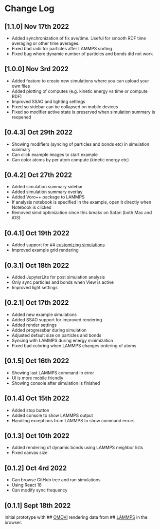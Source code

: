 # Change Log

## [1.1.0] Nov 17th 2022
- Added synchronization of fix ave/time. Useful for smooth RDF time averaging or other time averages.
- Fixed bad radii for particles after LAMMPS sorting
- Fixed bug where dynamic number of particles and bonds did not work

## [1.0.0] Nov 3rd 2022
- Added feature to create new simulations where you can upload your own files
- Added plotting of computes (e.g. kinetic energy vs time or compute RDF)
- Improved SSAO and lighting settings
- Fixed so sidebar can be collapsed on mobile devices
- Fixed so modifier active state is preserved when simulation summary is reopened

## [0.4.3] Oct 29th 2022
- Showing modifiers (syncing of particles and bonds etc) in simulation summary
- Can click example images to start example
- Can color atoms by per atom compute (kinetic energy etc)

## [0.4.2] Oct 27th 2022
- Added simulation summary sidebar
- Added simulation summary overlay
- Added Voro++ package to LAMMPS
- If analysis notebook is specified in the example, open it directly when Notebook is clicked
- Removed simd optimization since this breaks on Safari (both Mac and iOS)

## [0.4.1] Oct 19th 2022
- Added support for ## [customizing simulations](https://github.com/andeplane/atomify-examples-template)
- Improved example grid rendering

## [0.3.1] Oct 18th 2022
- Added JupyterLite for post simulation analysis
- Only sync particles and bonds when View is active
- Improved light settings

## [0.2.1] Oct 17th 2022
- Added new example simulations
- Added SSAO support for improved rendering
- Added render settings
- Added progressbar during simulation
- Adjusted default size on particles and bonds
- Syncing with LAMMPS during energy minimization
- Fixed bad coloring when LAMMPS changes ordering of atoms

## [0.1.5] Oct 16th 2022
- Showing last LAMMPS command in error 
- UI is more mobile friendly
- Showing console after simulation is finished

## [0.1.4] Oct 15th 2022
- Added stop button
- Added console to show LAMMPS output
- Handling exceptions from LAMMPS to show command errors

## [0.1.3] Oct 10th 2022
- Added rendering of dynamic bonds using LAMMPS neighbor lists
- Fixed canvas size

## [0.1.2] Oct 4rd 2022
- Can browse GitHub tree and run simulations
- Using React 18
- Can modify sync frequency

## [0.1.1] Sept 18th 2022
Initial prototype with ## [OMOVI](https://github.com/andeplane/omovi) rendering data from ## [LAMMPS](https://lammps.org/) in the browser.
